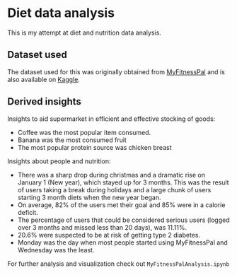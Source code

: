 # Diet data analysis
This is my attempt at diet and nutrition data analysis.

## Dataset used
The dataset used for this was originally obtained from [MyFitnessPal](https://www.myfitnesspal.com/) and is also available on [Kaggle](https://www.kaggle.com/datasets/zvikinozadze/myfitnesspal-dataset).

## Derived insights
Insights to aid supermarket in efficient and effective stocking of goods:
* Coffee was the most popular item consumed.
* Banana was the most consumed fruit
* The most popular protein source was chicken breast

Insights about people and nutrition:
* There was a sharp drop during christmas and a dramatic rise on January 1 (New year), which stayed up for 3 months. This was the result of users taking a break during holidays and a large chunk of users starting 3 month diets when the new year began.
* On average, 82% of the users met their goal and 85% were in a calorie deficit.
* The percentage of users that could be considered serious users (logged over 3 months and missed less than 20 days), was 11.11%.
* 20.6% were suspected to be at risk of getting type 2 diabetes.
* Monday was the day when most people started using MyFitnessPal and Wednesday was the least.

For further analysis and visualization check out ```MyFitnessPalAnalysis.ipynb```

